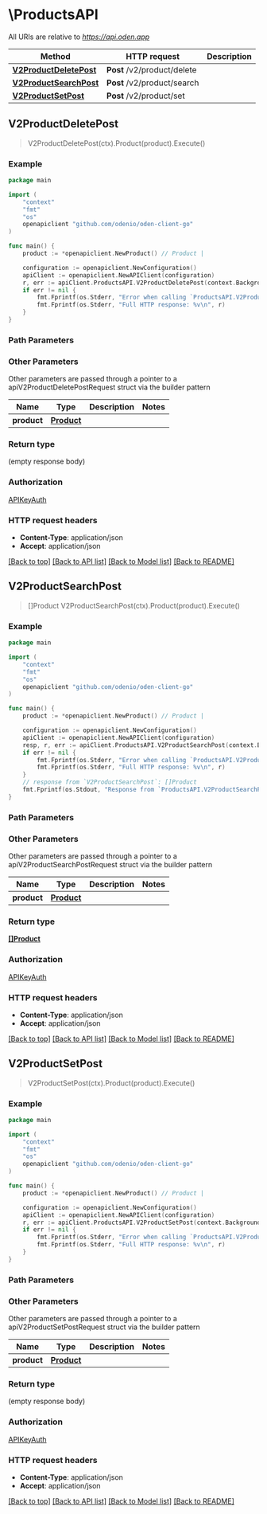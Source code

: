 # \ProductsAPI

All URIs are relative to *https://api.oden.app*

Method | HTTP request | Description
------------- | ------------- | -------------
[**V2ProductDeletePost**](ProductsAPI.md#V2ProductDeletePost) | **Post** /v2/product/delete | 
[**V2ProductSearchPost**](ProductsAPI.md#V2ProductSearchPost) | **Post** /v2/product/search | 
[**V2ProductSetPost**](ProductsAPI.md#V2ProductSetPost) | **Post** /v2/product/set | 



## V2ProductDeletePost

> V2ProductDeletePost(ctx).Product(product).Execute()





### Example

```go
package main

import (
	"context"
	"fmt"
	"os"
	openapiclient "github.com/odenio/oden-client-go"
)

func main() {
	product := *openapiclient.NewProduct() // Product | 

	configuration := openapiclient.NewConfiguration()
	apiClient := openapiclient.NewAPIClient(configuration)
	r, err := apiClient.ProductsAPI.V2ProductDeletePost(context.Background()).Product(product).Execute()
	if err != nil {
		fmt.Fprintf(os.Stderr, "Error when calling `ProductsAPI.V2ProductDeletePost``: %v\n", err)
		fmt.Fprintf(os.Stderr, "Full HTTP response: %v\n", r)
	}
}
```

### Path Parameters



### Other Parameters

Other parameters are passed through a pointer to a apiV2ProductDeletePostRequest struct via the builder pattern


Name | Type | Description  | Notes
------------- | ------------- | ------------- | -------------
 **product** | [**Product**](Product.md) |  | 

### Return type

 (empty response body)

### Authorization

[APIKeyAuth](../README.md#APIKeyAuth)

### HTTP request headers

- **Content-Type**: application/json
- **Accept**: application/json

[[Back to top]](#) [[Back to API list]](../README.md#documentation-for-api-endpoints)
[[Back to Model list]](../README.md#documentation-for-models)
[[Back to README]](../README.md)


## V2ProductSearchPost

> []Product V2ProductSearchPost(ctx).Product(product).Execute()





### Example

```go
package main

import (
	"context"
	"fmt"
	"os"
	openapiclient "github.com/odenio/oden-client-go"
)

func main() {
	product := *openapiclient.NewProduct() // Product | 

	configuration := openapiclient.NewConfiguration()
	apiClient := openapiclient.NewAPIClient(configuration)
	resp, r, err := apiClient.ProductsAPI.V2ProductSearchPost(context.Background()).Product(product).Execute()
	if err != nil {
		fmt.Fprintf(os.Stderr, "Error when calling `ProductsAPI.V2ProductSearchPost``: %v\n", err)
		fmt.Fprintf(os.Stderr, "Full HTTP response: %v\n", r)
	}
	// response from `V2ProductSearchPost`: []Product
	fmt.Fprintf(os.Stdout, "Response from `ProductsAPI.V2ProductSearchPost`: %v\n", resp)
}
```

### Path Parameters



### Other Parameters

Other parameters are passed through a pointer to a apiV2ProductSearchPostRequest struct via the builder pattern


Name | Type | Description  | Notes
------------- | ------------- | ------------- | -------------
 **product** | [**Product**](Product.md) |  | 

### Return type

[**[]Product**](Product.md)

### Authorization

[APIKeyAuth](../README.md#APIKeyAuth)

### HTTP request headers

- **Content-Type**: application/json
- **Accept**: application/json

[[Back to top]](#) [[Back to API list]](../README.md#documentation-for-api-endpoints)
[[Back to Model list]](../README.md#documentation-for-models)
[[Back to README]](../README.md)


## V2ProductSetPost

> V2ProductSetPost(ctx).Product(product).Execute()





### Example

```go
package main

import (
	"context"
	"fmt"
	"os"
	openapiclient "github.com/odenio/oden-client-go"
)

func main() {
	product := *openapiclient.NewProduct() // Product | 

	configuration := openapiclient.NewConfiguration()
	apiClient := openapiclient.NewAPIClient(configuration)
	r, err := apiClient.ProductsAPI.V2ProductSetPost(context.Background()).Product(product).Execute()
	if err != nil {
		fmt.Fprintf(os.Stderr, "Error when calling `ProductsAPI.V2ProductSetPost``: %v\n", err)
		fmt.Fprintf(os.Stderr, "Full HTTP response: %v\n", r)
	}
}
```

### Path Parameters



### Other Parameters

Other parameters are passed through a pointer to a apiV2ProductSetPostRequest struct via the builder pattern


Name | Type | Description  | Notes
------------- | ------------- | ------------- | -------------
 **product** | [**Product**](Product.md) |  | 

### Return type

 (empty response body)

### Authorization

[APIKeyAuth](../README.md#APIKeyAuth)

### HTTP request headers

- **Content-Type**: application/json
- **Accept**: application/json

[[Back to top]](#) [[Back to API list]](../README.md#documentation-for-api-endpoints)
[[Back to Model list]](../README.md#documentation-for-models)
[[Back to README]](../README.md)


